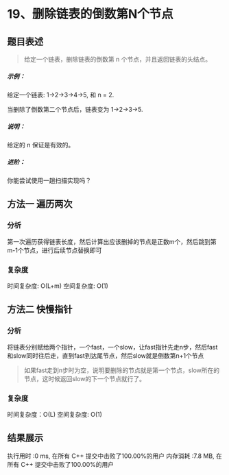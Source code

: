 # 19、删除链表的倒数第N个节点
## 题目表述
>给定一个链表，删除链表的倒数第 n 个节点，并且返回链表的头结点。
##### 示例：

给定一个链表: 1->2->3->4->5, 和 n = 2.

当删除了倒数第二个节点后，链表变为 1->2->3->5.
##### 说明：

给定的 n 保证是有效的。

##### 进阶：

你能尝试使用一趟扫描实现吗？
## 方法一 遍历两次
### 分析
第一次遍历获得链表长度，然后计算出应该删掉的节点是正数m个，然后跳到第m-1个节点，进行后续节点替换即可

### 复杂度
时间复杂度: O(L+m)
空间复杂度: O(1)
## 方法二 快慢指针
### 分析
将链表分别赋给两个指针，一个fast，一个slow，让fast指针先走n步，然后fast和slow同时往后走，直到fast到达尾节点，然后slow就是倒数第n+1个节点
>如果fast走到n步时为空，说明要删除的节点就是第一个节点，slow所在的节点，这时候返回slow的下一个节点就行了。
### 复杂度
时间复杂度：O(L)
空间复杂度: O(1)

## 结果展示
执行用时 :0 ms, 在所有 C++ 提交中击败了100.00%的用户
内存消耗 :7.8 MB, 在所有 C++ 提交中击败了100.00%的用户
